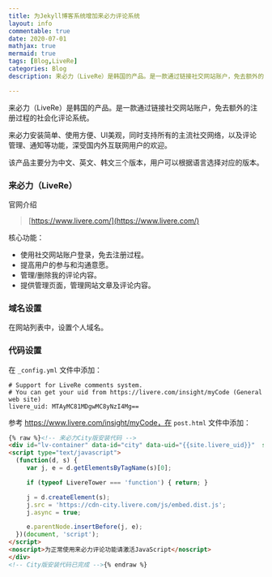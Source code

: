 ```yaml
---
title: 为Jekyll博客系统增加来必力评论系统
layout: info
commentable: true
date: 2020-07-01
mathjax: true
mermaid: true
tags: [Blog,LiveRe]
categories: Blog
description: 来必力（LiveRe）是韩国的产品。是一款通过链接社交网站账户，免去额外的注册过程的社会化评论系统。

---
```


来必力（LiveRe）是韩国的产品。是一款通过链接社交网站账户，免去额外的注册过程的社会化评论系统。

来必力安装简单、使用方便、UI美观，同时支持所有的主流社交网络，以及评论管理、通知等功能，深受国内外互联网用户的欢迎。

该产品主要分为中文、英文、韩文三个版本，用户可以根据语言选择对应的版本。

### 来必力（LiveRe）

官网介绍

> [https://www.livere.com/](https://www.livere.com/)

核心功能：

- 使用社交网站账户登录，免去注册过程。
- 提高用户的参与和沟通意愿。
- 管理/删除我的评论内容。
- 提供管理页面，管理网站文章及评论内容。

### 域名设置

在网站列表中，设置个人域名。

### 代码设置

在 `_config.yml` 文件中添加：

```
# Support for LiveRe comments system.
# You can get your uid from https://livere.com/insight/myCode (General web site)
livere_uid: MTAyMC81MDgwMC8yNzI4Mg==
```

参考 https://www.livere.com/insight/myCode，在 `post.html` 文件中添加：

```html
{% raw %}<!-- 来必力City版安装代码 -->
<div id="lv-container" data-id="city" data-uid="{{site.livere_uid}}"  style="padding-right: 10%;">
<script type="text/javascript">
  (function(d, s) {
	 var j, e = d.getElementsByTagName(s)[0];

	 if (typeof LivereTower === 'function') { return; }

	 j = d.createElement(s);
	 j.src = 'https://cdn-city.livere.com/js/embed.dist.js';
	 j.async = true;

	 e.parentNode.insertBefore(j, e);
  })(document, 'script');
</script>
<noscript>为正常使用来必力评论功能请激活JavaScript</noscript>
</div>
<!-- City版安装代码已完成 -->{% endraw %}
```

